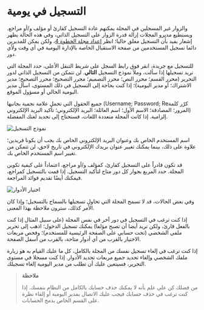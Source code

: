# التسجيل في يومية

والزوار غير المسجلين في المجلة يمكنهم عادة التسجيل كقارئ أو مؤلف و/أو مراجع. ويستطيع مديرو المجلات إزالة قدرة الزوار على التسجيل الذاتي، وفي هذه الحالة يظهر إشعار يفيد بأن التسجيل مغلق حاليا؛ انظر [إعداد مجلة الخطوة 4](https://docs.pkp.sfu.ca/learning-ojs-2/en/step_four_management)، ولكن يمكن للمديرين دائما تسجيل المستخدمين من صفحة الاستقبال الخاصة بالإدارة اليومية في أي وقت ولأي دور.

للتسجيل مع جريدة، انقر فوق رابط السجل على شريط التنقل الأعلى، حدد المجلة التي تريد تسجيلها إذا سألت، وملأ نموذج التسجيل **التالي**. لن تتمكن من التسجيل الذاتي لدور التحرير (محرر القسم؛ محرر النص؛ محرر التصميم؛ محرر التصحيح؛ محرر التصحيح؛ مدير الاشتراك؛ أو مدير اليومية)؛ إذا كنت بحاجة إلى التسجيل في ذلك المستوى، اسأل مدير اليومية الحالي أو مسؤول الموقع.

جميع الحقول التي تحمل علامة نجمية بجانبها (Username; Password; Reكرّر كلمة المرور؛ المصادقة؛ الاسم الأول؛ اسم العائلة؛ البريد الإلكتروني؛ تأكيد البريد الإلكتروني) إلزامية. إذا كانت المجلة متعددة اللغات، فستحتاج إلى تحديد لغتك المفضلة.




![نموذج التسجيل](images/chapter3/registration.png)



اسم المستخدم الخاص بك وعنوان البريد الإلكتروني الخاص بك يجب أن يكونا فريدين؛ علاوة على ذلك، بينما يمكنك تغيير عنوان بريدك الإلكتروني في تاريخ لاحق، لن تتمكن من تغيير اسم المستخدم الخاص بك.

قد تكون قادراً على التسجيل كقارئ، كمؤلف و/أو مراجع، اعتماداً على كيفية تكوين المجلة. حدد المربع بجوار كل دور متاح لتأكيد التسجيل. إذا قمت بالتسجيل كمراجع، فيمكنك أيضًا تقديم فوائد المراجعة.




![اختيار الأدوار](images/chapter3/selecting_roles.png)


وفي بعض الحالات، قد لا تسمح المجلة التي تحاول تسجيلها بالسماح بالتسجيل؛ وإذا كان الأمر كذلك، سترون ملاحظة بهذا المعنى.

إذا كنت ترغب في التسجيل في دور آخر في نفس المجلة (على سبيل المثال إذا كنت بالفعل قارئ، ولكن تريد أيضا أن تصبح مؤلفا) يمكنك تسجيل الدخول؛ اذهب إلى تحرير ملفي الشخصي (تحت حسابي على الصفحة الرئيسية للمستخدم)؛ وفحص مربعات الاختيار بالقرب من أي أدوار متاحة، بالقرب من أسفل الصفحة.

إذا كنت ترغب في إلغاء تسجيل نفسك من المجلة بالكامل، كل ما عليك القيام به هو زيارة ملفك الشخصي وإلغاء تحديد جميع مربعات تحديد الأدوار. إذا كنت مسجلا في مستوى التحرير، فسيتعين عليك أن تطلب من مدير اليومية إلغاء تسجيلك.


> **ملاحظة**
> 
> من فضلك كن على علم بأنه لا يمكنك حذف حسابك بالكامل من النظام بنفسك. إذا كنت ترغب في حذف حسابك فيجب عليك الاتصال بمدير اليومية أو إلقاء نظرة على القسم الخاص بدمج الحسابات.
